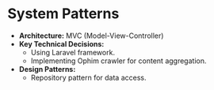 # System Patterns

- **Architecture:** MVC (Model-View-Controller)
- **Key Technical Decisions:**
    - Using Laravel framework.
    - Implementing Ophim crawler for content aggregation.
- **Design Patterns:**
    - Repository pattern for data access.
